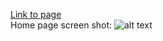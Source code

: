 [Link to page](phplaravel-924542-3208303.cloudwaysapps.com)  
Home page screen shot: 
![alt text](https://user-uploads-thumbs.shutterstock.com/aws-cloudfront-user-asset-uploads-prod-us-east-1/uploads/d2dbe660-ad9d-4ded-92a0-cd637836cd7e/p/bd9e5cce00af331a58a96832b405e65b7261f617/1674416174438/ss/png/1674416177/1500x1500/fit/fdcabe6a6e8c1ef3d74f9f858ccc935838d2932c/ss.jpg)
